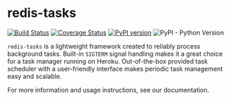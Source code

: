 # redis-tasks

[![Build Status](https://travis-ci.com/djangsters/redis-tasks.svg?branch=master)](https://travis-ci.com/djangsters/redis-tasks)
[![Coverage Status](https://coveralls.io/repos/github/djangsters/redis-tasks/badge.svg?branch=master)](https://coveralls.io/github/djangsters/redis-tasks?branch=master)
[![PyPI version](https://badge.fury.io/py/redis-tasks.svg)](https://badge.fury.io/py/redis-tasks)
![PyPI - Python Version](https://img.shields.io/pypi/pyversions/redis-tasks)

`redis-tasks` is a lightweight framework created to reliably process background 
tasks. Built-in `SIGTERM` signal handling makes it a great choice for a task 
manager running on Heroku. Out-of-the-box provided task scheduler with a 
user-friendly interface makes periodic task management easy and scalable.

For more information and usage instructions, see our documentation.
